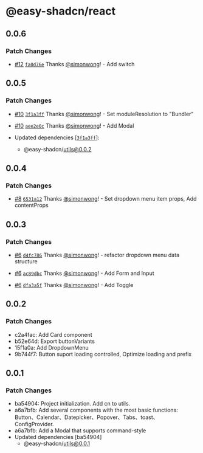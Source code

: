 # @easy-shadcn/react

## 0.0.6

### Patch Changes

- [#12](https://github.com/simonwong/easy-shadcn/pull/12) [`fa0d76e`](https://github.com/simonwong/easy-shadcn/commit/fa0d76e70439edcac69969dc0a6e68285f7895cf) Thanks [@simonwong](https://github.com/simonwong)! - Add switch

## 0.0.5

### Patch Changes

- [#10](https://github.com/simonwong/easy-shadcn/pull/10) [`3f1a3ff`](https://github.com/simonwong/easy-shadcn/commit/3f1a3ff9477482e437a3e9e7c13ffe51b663e3e5) Thanks [@simonwong](https://github.com/simonwong)! - Set moduleResolution to "Bundler"

- [#10](https://github.com/simonwong/easy-shadcn/pull/10) [`aee2e0c`](https://github.com/simonwong/easy-shadcn/commit/aee2e0ca9222cb74c9612bbe46e5fc6e84d2f2b5) Thanks [@simonwong](https://github.com/simonwong)! - Add Modal

- Updated dependencies [[`3f1a3ff`](https://github.com/simonwong/easy-shadcn/commit/3f1a3ff9477482e437a3e9e7c13ffe51b663e3e5)]:
  - @easy-shadcn/utils@0.0.2

## 0.0.4

### Patch Changes

- [#8](https://github.com/simonwong/easy-shadcn/pull/8) [`6531a12`](https://github.com/simonwong/easy-shadcn/commit/6531a126387179a0f6fb5955f7eead297bc77077) Thanks [@simonwong](https://github.com/simonwong)! - Set dropdown menu item props, Add contentProps

## 0.0.3

### Patch Changes

- [#6](https://github.com/simonwong/easy-shadcn/pull/6) [`d4fc786`](https://github.com/simonwong/easy-shadcn/commit/d4fc786ae90ab9c84acc2d4add92c9367b4953c3) Thanks [@simonwong](https://github.com/simonwong)! - refactor dropdown menu data structure

- [#6](https://github.com/simonwong/easy-shadcn/pull/6) [`ac89dbc`](https://github.com/simonwong/easy-shadcn/commit/ac89dbca963ccb18b021a42c1ae83dfda939c805) Thanks [@simonwong](https://github.com/simonwong)! - Add Form and Input

- [#6](https://github.com/simonwong/easy-shadcn/pull/6) [`dfa3a5f`](https://github.com/simonwong/easy-shadcn/commit/dfa3a5f62477d21bc40b694c353c92736c80d665) Thanks [@simonwong](https://github.com/simonwong)! - Add Toggle

## 0.0.2

### Patch Changes

- c2a4fac: Add Card component
- b52e64d: Export buttonVariants
- 15f1a0a: Add DropdownMenu
- 9b744f7: Button suport loading controlled, Optimize loading and prefix

## 0.0.1

### Patch Changes

- ba54904: Project initialization. Add cn to utils.
- a6a7bfb: Add several components with the most basic functions: Button、Calendar、Datepicker、Popover、Tabs、toast、ConfigProvider.
- a6a7bfb: Add a Modal that supports command-style
- Updated dependencies [ba54904]
  - @easy-shadcn/utils@0.0.1
